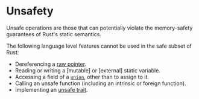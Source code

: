 # Unsafety

Unsafe operations are those that can potentially violate the memory-safety
guarantees of Rust's static semantics.

The following language level features cannot be used in the safe subset of
Rust:

- Dereferencing a [raw pointer].
- Reading or writing a [mutable] or [external] static variable.
- Accessing a field of a [`union`], other than to assign to it.
- Calling an unsafe function (including an intrinsic or foreign function).
- Implementing an [unsafe trait].

[`Copy`]: special-types-and-traits.html#copy
[`union`]: items/unions.html
[mutable static variable]: items/static-items.html#mutable-statics
[external static variable]: items/external-blocks.html
[raw pointer]: types.html#pointer-types
[unsafe trait]: items/traits.html#unsafe-traits
